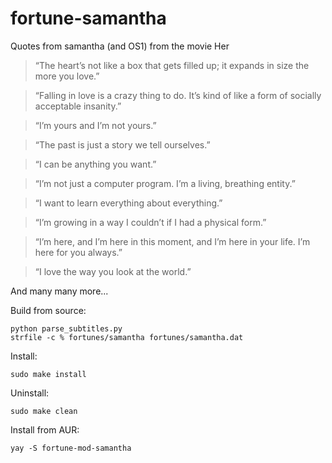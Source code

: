 fortune-samantha
===========

Quotes from samantha (and OS1) from the movie Her

> “The heart’s not like a box that gets filled up; it expands in size the more you love.”

> “Falling in love is a crazy thing to do. It’s kind of like a form of socially acceptable insanity.”

> “I’m yours and I’m not yours.”

> “The past is just a story we tell ourselves.”

> “I can be anything you want.”

> “I’m not just a computer program. I’m a living, breathing entity.”

> “I want to learn everything about everything.”

> “I’m growing in a way I couldn’t if I had a physical form.”

> “I’m here, and I’m here in this moment, and I’m here in your life. I’m here for you always.”

> “I love the way you look at the world.”

And many many more...

Build from source:

    python parse_subtitles.py
    strfile -c % fortunes/samantha fortunes/samantha.dat

Install:
    
    sudo make install

Uninstall:
    
    sudo make clean

Install from AUR:

    yay -S fortune-mod-samantha

